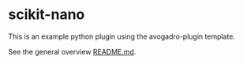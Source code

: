 scikit-nano
===========

This is an example python plugin using the avogadro-plugin template.

See the general overview [README.md](../README.md).
